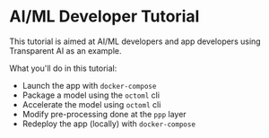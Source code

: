 # AI/ML Developer Tutorial

This tutorial is aimed at AI/ML developers and app developers using Transparent AI as an example.

What you'll do in this tutorial:

* Launch the app with `docker-compose`
* Package a model using the `octoml` cli
* Accelerate the model using `octoml` cli
* Modify pre-processing done at the `ppp` layer
* Redeploy the app (locally) with `docker-compose`
